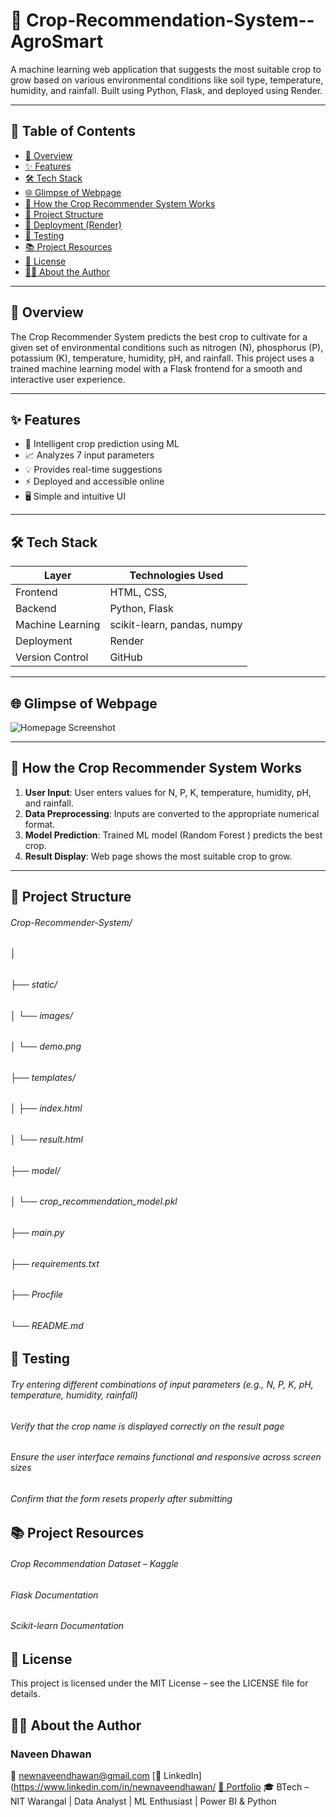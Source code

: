 # 🌾 Crop-Recommendation-System--AgroSmart

A machine learning web application that suggests the most suitable crop to grow based on various environmental conditions like soil type, temperature, humidity, and rainfall. Built using Python, Flask, and deployed using Render.

---

## 📌 Table of Contents

- [🚀 Overview](#-overview)
- [✨ Features](#-features)
- [🛠️ Tech Stack](#--tech-stack)
- [🌐 Glimpse of Webpage](#-glimpse-of-webpage)
- [🧠 How the Crop Recommender System Works](#-how-the-crop-recommender-system-works)
- [📁 Project Structure](#-project-structure)
- [🚀 Deployment (Render)](#-deployment-render)
- [🧪 Testing](#-testing)
- [📚 Project Resources](#-project-resources)
- [📄 License](#-license)
- [👨‍💻 About the Author](#-about-the-author)

---

## 🚀 Overview

The Crop Recommender System predicts the best crop to cultivate for a given set of environmental conditions such as nitrogen (N), phosphorus (P), potassium (K), temperature, humidity, pH, and rainfall. This project uses a trained machine learning model with a Flask frontend for a smooth and interactive user experience.

---

## ✨ Features

- 🌾 Intelligent crop prediction using ML
- 📈 Analyzes 7 input parameters
- 💡 Provides real-time suggestions
- ⚡ Deployed and accessible online
- 🖥️ Simple and intuitive UI

---

## 🛠️ Tech Stack

| Layer            | Technologies Used                    |
|------------------|--------------------------------------|
| Frontend         | HTML, CSS,                           |
| Backend          | Python, Flask                        |
| Machine Learning | scikit-learn, pandas, numpy          |
| Deployment       | Render                               |
| Version Control  |  GitHub                              |

---

## 🌐 Glimpse of Webpage

![Homepage Screenshot](https://github.com/user-attachments/assets/4f3e7d23-deb6-403e-86e9-148a8bbae4d0)


---

## 🧠 How the Crop Recommender System Works

1. **User Input**: User enters values for N, P, K, temperature, humidity, pH, and rainfall.
2. **Data Preprocessing**: Inputs are converted to the appropriate numerical format.
3. **Model Prediction**: Trained ML model (Random Forest ) predicts the best crop.
4. **Result Display**: Web page shows the most suitable crop to grow.

---

## 📁 Project Structure
###### Crop-Recommender-System/ 
###### │ 
###### ├── static/ 
###### │ └── images/ 
###### │ └── demo.png 
###### ├── templates/ 
###### │ ├── index.html 
###### │ └── result.html 
###### ├── model/ 
###### │ └── crop_recommendation_model.pkl 
###### ├── main.py 
###### ├── requirements.txt 
###### ├── Procfile 
###### └── README.md

## 🧪 Testing
###### Try entering different combinations of input parameters (e.g., N, P, K, pH, temperature, humidity, rainfall)
###### Verify that the crop name is displayed correctly on the result page
###### Ensure the user interface remains functional and responsive across screen sizes
###### Confirm that the form resets properly after submitting

## 📚 Project Resources
###### Crop Recommendation Dataset – Kaggle
###### Flask Documentation
###### Scikit-learn Documentation

## 📄 License
This project is licensed under the MIT License – see the LICENSE file for details.

## 👨‍💻 About the Author
### Naveen Dhawan
📧 newnaveendhawan@gmail.com
[💼 LinkedIn](https://www.linkedin.com/in/newnaveendhawan/
[📁 Portfolio](https://naveendhawanportfolio.blogspot.com/)
🎓 BTech – NIT Warangal | Data Analyst | ML Enthusiast | Power BI & Python


